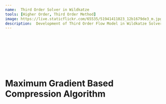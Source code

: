 ```yaml
---
name:  Third Order Solver in Wildkatze
tools: [Higher Order, Third Order Method]
image: https://live.staticflickr.com/65535/51941411023_12b1679de3_m.jpg
description:  Development of Third Order Flow Model in Wildkatze Solver
---
```

 <br/><br/>
 <br/><br/>
 <br/><br/>
# Maximum Gradient Based Compression Algorithm
 
 
